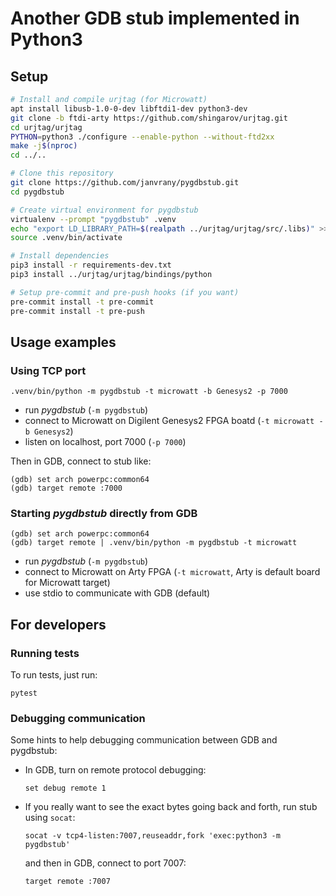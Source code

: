 # Another GDB stub implemented in Python3

## Setup
```sh
# Install and compile urjtag (for Microwatt)
apt install libusb-1.0-0-dev libftdi1-dev python3-dev
git clone -b ftdi-arty https://github.com/shingarov/urjtag.git
cd urjtag/urjtag
PYTHON=python3 ./configure --enable-python --without-ftd2xx
make -j$(nproc)
cd ../..

# Clone this repository
git clone https://github.com/janvrany/pygdbstub.git
cd pygdbstub

# Create virtual environment for pygdbstub
virtualenv --prompt "pygdbstub" .venv
echo "export LD_LIBRARY_PATH=$(realpath ../urjtag/urjtag/src/.libs)" >> .venv/bin/activate
source .venv/bin/activate

# Install dependencies
pip3 install -r requirements-dev.txt
pip3 install ../urjtag/urjtag/bindings/python

# Setup pre-commit and pre-push hooks (if you want)
pre-commit install -t pre-commit
pre-commit install -t pre-push
```

## Usage examples

### Using TCP port

```
.venv/bin/python -m pygdbstub -t microwatt -b Genesys2 -p 7000
```

* run *pygdbstub* (`-m pygdbstub`)
* connect to Microwatt on Digilent Genesys2 FPGA boatd (`-t microwatt -b Genesys2`)
* listen on localhost, port 7000 (`-p 7000`)

Then in GDB, connect to stub like:

```
(gdb) set arch powerpc:common64
(gdb) target remote :7000
```

### Starting *pygdbstub* directly from GDB

```
(gdb) set arch powerpc:common64
(gdb) target remote | .venv/bin/python -m pygdbstub -t microwatt
```

* run *pygdbstub* (`-m pygdbstub`)
* connect to Microwatt on Arty FPGA (`-t microwatt`, Arty is default board for Microwatt target)
* use stdio to communicate with GDB (default)

## For developers

### Running tests

To run tests, just run:

```
pytest
```

### Debugging communication

Some hints to help debugging communication between GDB and pygdbstub:

 * In GDB, turn on remote protocol debugging:

   ```
   set debug remote 1
   ```

 * If you really want to see the exact bytes going back and forth, run
   stub using `socat`:

   ```
   socat -v tcp4-listen:7007,reuseaddr,fork 'exec:python3 -m pygdbstub'
   ```

   and then in GDB, connect to port 7007:

   ```
   target remote :7007
   ```
